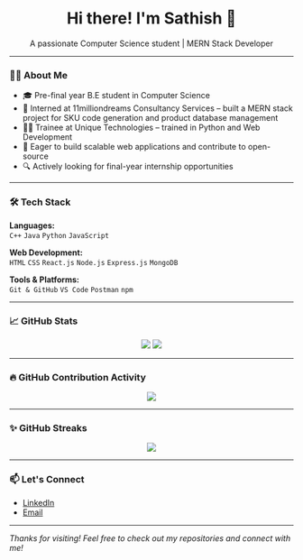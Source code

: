 <h1 align="center">Hi there! I'm Sathish 👋</h1>

<p align="center">
  A passionate Computer Science student | MERN Stack Developer 
</p>

---

### 👨‍💻 About Me

- 🎓 Pre-final year B.E student in Computer Science  
- 💼 Interned at 11milliondreams Consultancy Services – built a MERN stack project for SKU code generation and product database management  
- 🧑‍🏫 Trainee at Unique Technologies – trained in Python and Web Development  
- 🚀 Eager to build scalable web applications and contribute to open-source  
- 🔍 Actively looking for final-year internship opportunities  

---

### 🛠️ Tech Stack

**Languages:**  
`C++` `Java` `Python` `JavaScript`

**Web Development:**  
`HTML` `CSS` `React.js` `Node.js` `Express.js` `MongoDB`

**Tools & Platforms:**  
`Git & GitHub` `VS Code` `Postman` `npm`  

---

### 📈 GitHub Stats

<p align="center">
  <img src="https://github-readme-stats.vercel.app/api?username=Sathish2909&show_icons=true&theme=radical" />
  <img src="https://github-readme-stats.vercel.app/api/top-langs/?username=Sathish2909&layout=compact&theme=radical" />
</p>

---

### 🔥 GitHub Contribution Activity

<p align="center">
  <img src="https://github-readme-activity-graph.vercel.app/graph?username=Sathish2909&theme=react-dark&hide_border=true&area=true" />
</p>


---

### ✨ GitHub Streaks

<p align="center">
  <img src="https://streak-stats.demolab.com?user=Sathish2909&theme=tokyonight_duo&hide_border=true" />
</p>

---

### 📫 Let's Connect

- [LinkedIn](https://www.linkedin.com/in/sathish-29-kumar/)  
- [Email](mailto:sathishshanmugam2909@gmail.com)

---

*Thanks for visiting! Feel free to check out my repositories and connect with me!*
